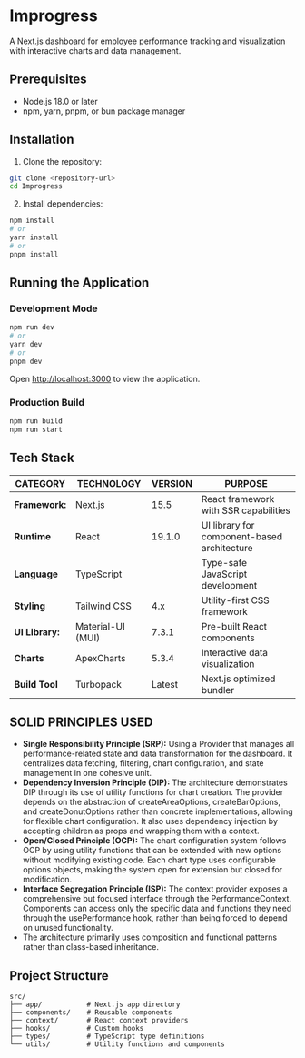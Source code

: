 # Improgress

A Next.js dashboard for employee performance tracking and visualization with interactive charts and data management.

## Prerequisites

- Node.js 18.0 or later
- npm, yarn, pnpm, or bun package manager

## Installation

1. Clone the repository:
```bash
git clone <repository-url>
cd Improgress
```

2. Install dependencies:
```bash
npm install
# or
yarn install
# or
pnpm install
```

## Running the Application

### Development Mode
```bash
npm run dev
# or
yarn dev
# or
pnpm dev
```

Open [http://localhost:3000](http://localhost:3000) to view the application.

### Production Build
```bash
npm run build
npm run start
```

## Tech Stack

| CATEGORY | TECHNOLOGY | VERSION | PURPOSE|
|----------|------------|---------|--------|
| **Framework:** | Next.js | 15.5 | React framework with SSR capabilities|
| **Runtime**	| React	 |19.1.0	|UI library for component-based architecture|
| **Language**	|TypeScript | 	|Type-safe JavaScript development|
| **Styling**|	Tailwind CSS|	4.x	|Utility-first CSS framework|
| **UI Library:** |Material-UI (MUI)| 7.3.1| Pre-built React components|
| **Charts**	|ApexCharts	|5.3.4	|Interactive data visualization|
| **Build Tool**	|Turbopack	|Latest|	Next.js optimized bundler|
   

## SOLID PRINCIPLES USED

- **Single Responsibility Principle (SRP):** Using a Provider that manages all performance-related state and data transformation for the dashboard. It centralizes data fetching, filtering, chart configuration, and state management in one cohesive unit.
- **Dependency Inversion Principle (DIP):** The architecture demonstrates DIP through its use of utility functions for chart creation. The provider depends on the abstraction of createAreaOptions, createBarOptions, and createDonutOptions rather than concrete implementations, allowing for flexible chart configuration. It also uses dependency injection by accepting children as props and wrapping them with a context.
- **Open/Closed Principle (OCP):** The chart configuration system follows OCP by using utility functions that can be extended with new options without modifying existing code. Each chart type uses configurable options objects, making the system open for extension but closed for modification.
- **Interface Segregation Principle (ISP):** The context provider exposes a comprehensive but focused interface through the PerformanceContext. Components can access only the specific data and functions they need through the usePerformance hook, rather than being forced to depend on unused functionality.
- The architecture primarily uses composition and functional patterns rather than class-based inheritance.

  
## Project Structure
```
src/
├── app/           # Next.js app directory
├── components/    # Reusable components
├── context/       # React context providers
├── hooks/         # Custom hooks
├── types/         # TypeScript type definitions
└── utils/         # Utility functions and components
```
